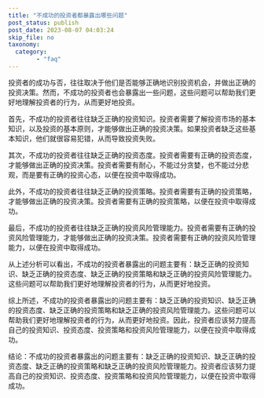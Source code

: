 ```yaml
---
title: "不成功的投资者都暴露出哪些问题"
post_status: publish
post_date: 2023-08-07 04:03:24
skip_file: no
taxonomy:
  category:
        - "faq"
---
```


投资者的成功与否，往往取决于他们是否能够正确地识别投资机会，并做出正确的投资决策。然而，不成功的投资者也会暴露出一些问题，这些问题可以帮助我们更好地理解投资者的行为，从而更好地投资。

首先，不成功的投资者往往缺乏正确的投资知识。投资者需要了解投资市场的基本知识，以及投资的基本原则，才能够做出正确的投资决策。如果投资者缺乏这些基本知识，他们就很容易犯错，从而导致投资失败。

其次，不成功的投资者往往缺乏正确的投资态度。投资者需要有正确的投资态度，才能够做出正确的投资决策。投资者需要有耐心，不能过分贪婪，也不能过分悲观，而是要有正确的投资心态，以便在投资中取得成功。

此外，不成功的投资者往往缺乏正确的投资策略。投资者需要有正确的投资策略，才能够做出正确的投资决策。投资者需要有正确的投资策略，以便在投资中取得成功。

最后，不成功的投资者往往缺乏正确的投资风险管理能力。投资者需要有正确的投资风险管理能力，才能够做出正确的投资决策。投资者需要有正确的投资风险管理能力，以便在投资中取得成功。

从上述分析可以看出，不成功的投资者暴露出的问题主要有：缺乏正确的投资知识、缺乏正确的投资态度、缺乏正确的投资策略和缺乏正确的投资风险管理能力。这些问题可以帮助我们更好地理解投资者的行为，从而更好地投资。

综上所述，不成功的投资者暴露出的问题主要有：缺乏正确的投资知识、缺乏正确的投资态度、缺乏正确的投资策略和缺乏正确的投资风险管理能力。这些问题可以帮助我们更好地理解投资者的行为，从而更好地投资。因此，投资者应该努力提高自己的投资知识、投资态度、投资策略和投资风险管理能力，以便在投资中取得成功。

结论：不成功的投资者暴露出的问题主要有：缺乏正确的投资知识、缺乏正确的投资态度、缺乏正确的投资策略和缺乏正确的投资风险管理能力。投资者应该努力提高自己的投资知识、投资态度、投资策略和投资风险管理能力，以便在投资中取得成功。
